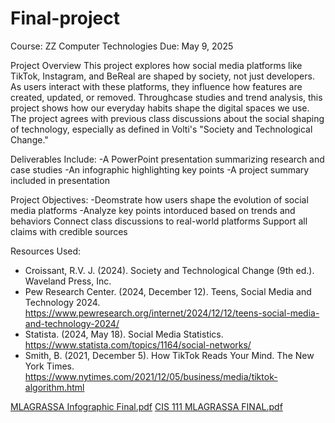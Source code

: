 # Final-project
Course: ZZ Computer Technologies
Due: May 9, 2025

Project Overview
This project explores how social media platforms like TikTok, Instagram, and BeReal are shaped by society, not just developers. As users interact with these platforms, they influence how features are created, updated, or removed. Throughcase studies and trend analysis, this project shows how our everyday habits shape the digital spaces we use. The project agrees with previous class discussions about the social shaping of technology, especially as defined in Volti's "Society and Technological Change."

Deliverables Include:
-A PowerPoint presentation summarizing research and case studies
-An infographic highlighting key points
-A project summary included in presentation

Project Objectives:
-Deomstrate how users shape the evolution of social media platforms
-Analyze key points intorduced based on trends and behaviors
Connect class discussions to real-world platforms
Support all claims with credible sources

Resources Used:
- Croissant, R.V. J. (2024). Society and Technological Change (9th ed.). Waveland Press, Inc.
- Pew Research Center. (2024, December 12). Teens, Social Media and Technology 2024. https://www.pewresearch.org/internet/2024/12/12/teens-social-media-and-technology-2024/
- Statista. (2024, May 18). Social Media Statistics. https://www.statista.com/topics/1164/social-networks/
- Smith, B. (2021, December 5). How TikTok Reads Your Mind. The New York Times. https://www.nytimes.com/2021/12/05/business/media/tiktok-algorithm.html


[MLAGRASSA Infographic Final.pdf](https://github.com/user-attachments/files/20109617/MLAGRASSA.Infographic.Final.pdf)
[CIS 111 MLAGRASSA FINAL.pdf](https://github.com/user-attachments/files/20109618/CIS.111.MLAGRASSA.FINAL.pdf)
